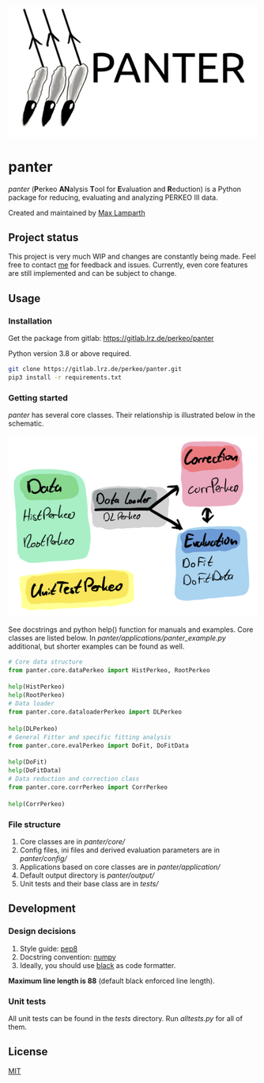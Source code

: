 ![image](images/panter_logo.png)

# panter

_panter_ (**P**erkeo **AN**alysis **T**ool for **E**valuation and **R**eduction) is a Python package for reducing, evaluating and analyzing PERKEO III data.

Created and maintained by [Max Lamparth](https://gitlab.lrz.de/ge39dat)

## Project status

This project is very much WIP and changes are constantly being made. Feel free to contact [me](mailto:max.lamparth@tum.de?subject=panter) for feedback and issues.
Currently, even core features are still implemented and can be subject to change.

## Usage

### Installation

Get the package from gitlab: https://gitlab.lrz.de/perkeo/panter

Python version 3.8 or above required.

```bash
git clone https://gitlab.lrz.de/perkeo/panter.git
pip3 install -r requirements.txt
```

### Getting started

_panter_ has several core classes. Their relationship is illustrated below in the schematic.

![image](images/schematic.png)

See docstrings and python help() function for manuals and examples. Core classes are listed below.
In _panter/applications/panter_example.py_ additional, but shorter examples can be found as well.

```python
# Core data structure
from panter.core.dataPerkeo import HistPerkeo, RootPerkeo

help(HistPerkeo)
help(RootPerkeo)
# Data loader
from panter.core.dataloaderPerkeo import DLPerkeo

help(DLPerkeo)
# General Fitter and specific fitting analysis
from panter.core.evalPerkeo import DoFit, DoFitData

help(DoFit)
help(DoFitData)
# Data reduction and correction class
from panter.core.corrPerkeo import CorrPerkeo

help(CorrPerkeo)
```

### File structure

1. Core classes are in _panter/core/_
2. Config files, ini files and derived evaluation parameters are in _panter/config/_
3. Applications based on core classes are in _panter/application/_
4. Default output directory is _panter/output/_
5. Unit tests and their base class are in _tests/_

## Development

### Design decisions

1. Style guide: [pep8](https://www.python.org/dev/peps/pep-0008/)
2. Docstring convention: [numpy](https://numpydoc.readthedocs.io/en/latest/format.html)
3. Ideally, you should use [black](https://pypi.org/project/black/) as code formatter.

**Maximum line length is 88** (default black enforced line length).

### Unit tests

All unit tests can be found in the _tests_ directory. Run _alltests.py_ for all of them.

## License
[MIT](https://choosealicense.com/licenses/mit/)
